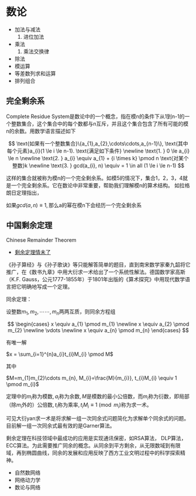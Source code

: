 # 数论

- 加法与减法
    1. 进位加法
- 乘法
    1. 乘法交换律
- 除法
- 模运算
- 等差数列求和运算
- 排列组合

## 完全剩余系
Complete Residue System是数论中的一个概念，指在模n的条件下从1到n-1的一个整数集合，这个集合中的每个数都与n互斥，并且这个集合包含了所有可能的模n的余数。用数学语言描述如下

$$
\text{如果有一个整数集合}\{a_{1},a_{2},\cdots\cdots,a_{n-1}\}, \text{其中每个元素}a_{i}(1 \le i \le n-1). \text{满足如下条件} \newline
\text{1. } 0 \le a_{i} \le n \newline
\text{2. } a_{i} \equiv a_{1} + {i \times k} \pmod n \text{对某个整数}k \newline
\text{3. } gcd(a_{i}, n) \equiv = 1 \in all (1 \le i \le n-1)
$$

这样的集合就被称为模n的一个完全剩余系。如模5的情况下，集合1，2，3，4就是一个完全剩余系。它在数论中非常重要，帮助我们理解模n的算术结构。
如拉格朗日定理指出，

$\text{如果} gcd(a,n) \equiv 1, \text{那么a的幂在模n下会经历一个完全剩余系}$



## 中国剩余定理

Chinese Remainder Theorem

- [剩余定理情未了](https://mp.weixin.qq.com/s/H1ZYmHPXXi_iwCoFdZfmGg)

《孙子算经》与《孙子歌诀》等只能解答简单的题目，直到南宋数学家秦九韶将它推广，在《数书九章》中用大衍求一术给出了一个系统性解法。德国数学家高斯（K.F. Gauss，公元1777-1855年）于1801年出版的《算术探究》中用现代数学语言把它明确地写成一个定理。

同余定理：

$\text{设整数} m_{1}, m_{2}, \cdots\cdots, m_{n} \text{两两互质，则同余方程组}$

$$
\begin{cases}
x \equiv a_{1} \pmod m_{1} \newline
x \equiv a_{2} \pmod m_{2} \newline
 \vdots \newline
x \equiv a_{n} \pmod m_{n}
\end{cases}
$$

有唯一解

$x = \sum_{i=1}^{n}a_{i}t_{i}M_{i} \pmod M$

其中

$M=m_{1}m_{2}\cdots m_{n}, M_{i}=\frac{M}{m_{i}}, t_{i}M_{i} \equiv 1 \pmod m_{i}$

$\text{定理中的}m_{i}\text{称为模数}, a_{i}\text{称为余数}, M\text{是模数的最小公倍数，而}m_{i}\text{称为衍数，即局部（除}m_{i}\text{外的）公倍数},t_{i}\text{称为乘率}, t_{i}M_{i}\equiv 1 \pmod m_{i}\text{称为求一术}$。

可见大衍yan求一术是将求解一组一次同余式问题简化为求解单个同余式的问题。目前解一组一次同余式最有效的是Garner算法。

剩余定理在科技领域中最成功的应用是实现通讯保密，如RSA算法， DLP算法，ECC算法。为此需要推广同余的概念。从同余到平方剩余，从无限数域到有限域，再到椭圆曲线，同余的发展和应用反映了西方工业文明过程中的科学探索精神。

- 自然数网络
- 网络动力学
- 数论与网络
